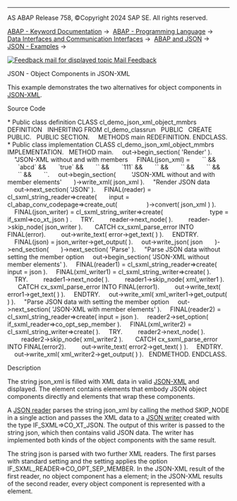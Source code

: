   

* * *

AS ABAP Release 758, ©Copyright 2024 SAP SE. All rights reserved.

[ABAP - Keyword Documentation](javascript:call_link\('abenabap.htm'\)) →  [ABAP - Programming Language](javascript:call_link\('abenabap_reference.htm'\)) →  [Data Interfaces and Communication Interfaces](javascript:call_link\('abenabap_data_communication.htm'\)) →  [ABAP and JSON](javascript:call_link\('abenabap_json.htm'\)) →  [JSON - Examples](javascript:call_link\('abenabap_json_abexas.htm'\)) → 

 [![](Mail.gif?object=Mail.gif "Feedback mail for displayed topic") Mail Feedback](mailto:f1_help@sap.com?subject=Feedback%20on%20ABAP%20Documentation&body=Document:%20JSON%20-%20Object%20Components%20in%20JSON-XML%2C%20ABENABAP_JSON_XML_ABEXA%2C%20758%0D%0A%0D%0AError:%0D%0A%0D%0A%0D%0A%0D%0ASuggestion%20for%20improvement:
)

JSON - Object Components in JSON-XML

This example demonstrates the two alternatives for object components in [JSON-XML](javascript:call_link\('abenabap_json_xml.htm'\)).

Source Code   

\* Public class definition
CLASS cl\_demo\_json\_xml\_object\_mmbrs DEFINITION
  INHERITING FROM cl\_demo\_classrun
  PUBLIC
  CREATE PUBLIC.
  PUBLIC SECTION.
    METHODS main REDEFINITION.
ENDCLASS.
\* Public class implementation
CLASS cl\_demo\_json\_xml\_object\_mmbrs IMPLEMENTATION.
  METHOD main.
    out->begin\_section( 'Render' ).
    "JSON-XML without and with members
    FINAL(json\_xml) =
      \`<object>\` &&
      \`<str name="text">abcd</str>\` &&
      \`<bool name="flag">true</bool>\` &&
      \`<member name="number">\` &&
      \`<num>111</num>\` &&
      \`</member>\` &&
      \`<member name="content">\` &&
      \`<null />\` &&
      \`</member>\` &&
      \`</object>\`.
    out->begin\_section(
        'JSON-XML without and with member elements'
      )->write\_xml( json\_xml ).
    "Render JSON data
    out->next\_section( 'JSON' ).
    FINAL(reader) = cl\_sxml\_string\_reader=>create(
      input = cl\_abap\_conv\_codepage=>create\_out(
                )->convert( json\_xml ) ).
    FINAL(json\_writer) = cl\_sxml\_string\_writer=>create(
                          type = if\_sxml=>co\_xt\_json ) .
    TRY.
        reader->next\_node( ).
        reader->skip\_node( json\_writer ).
      CATCH cx\_sxml\_parse\_error INTO FINAL(error).
        out->write\_text( error->get\_text( ) ).
    ENDTRY.
    FINAL(json) = json\_writer->get\_output( ).
    out->write\_json( json
      )->end\_section(
      )->next\_section( 'Parse' ).
    "Parse JSON data without setting the member option
    out->begin\_section( 'JSON-XML without member elements' ).
    FINAL(reader1) = cl\_sxml\_string\_reader=>create( input = json ).
    FINAL(xml\_writer1) = cl\_sxml\_string\_writer=>create( ).
    TRY.
        reader1->next\_node( ).
        reader1->skip\_node( xml\_writer1 ).
      CATCH cx\_sxml\_parse\_error INTO FINAL(error1).
        out->write\_text( error1->get\_text( ) ).
    ENDTRY.
    out->write\_xml( xml\_writer1->get\_output( ) ).
    "Parse JSON data with setting the member option
    out->next\_section( 'JSON-XML with member elements' ).
    FINAL(reader2) = cl\_sxml\_string\_reader=>create( input = json ).
    reader2->set\_option( if\_sxml\_reader=>co\_opt\_sep\_member ).
    FINAL(xml\_writer2) = cl\_sxml\_string\_writer=>create( ).
    TRY.
        reader2->next\_node( ).
        reader2->skip\_node( xml\_writer2 ).
      CATCH cx\_sxml\_parse\_error INTO FINAL(error2).
        out->write\_text( error2->get\_text( ) ).
    ENDTRY.
    out->write\_xml( xml\_writer2->get\_output( ) ).
  ENDMETHOD.
ENDCLASS.

Description   

The string json\_xml is filled with XML data in valid [JSON-XML](javascript:call_link\('abenjson_xml_glosry.htm'\) "Glossary Entry") and displayed. The element <object> contains elements that embody JSON object components directly and <member> elements that wrap these components.

A [JSON reader](javascript:call_link\('abenjson_reader_glosry.htm'\) "Glossary Entry") parses the string json\_xml by calling the method SKIP\_NODE in a single action and passes the XML data to a [JSON writer](javascript:call_link\('abenjson_writer_glosry.htm'\) "Glossary Entry") created with the type IF\_SXML=>CO\_XT\_JSON. The output of this writer is passed to the string json, which then contains valid JSON data. The writer has implemented both kinds of the object components with the same result.

The string json is parsed with two further XML readers. The first parses with standard setting and the setting applies the option IF\_SXML\_READER=>CO\_OPT\_SEP\_MEMBER. In the JSON-XML result of the first reader, no object component has a <member> element; in the JSON-XML results of the second reader, every object component is represented with a <member> element.